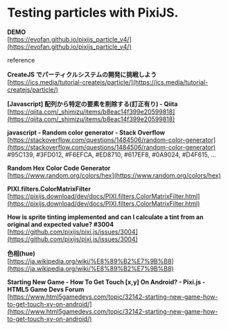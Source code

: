 # Testing particles with PixiJS.  

**DEMO**  
[https://evofan.github.io/pixijs_particle_v4/](https://evofan.github.io/pixijs_particle_v4/)  

reference  

**CreateJS でパーティクルシステムの開発に挑戦しよう**  
[https://ics.media/tutorial-createjs/particle/](https://ics.media/tutorial-createjs/particle/)    

**[Javascript] 配列から特定の要素を削除する(訂正有り) - Qiita**  
[https://qiita.com/_shimizu/items/b8eac14f399e20599818](https://qiita.com/_shimizu/items/b8eac14f399e20599818)  

**javascript - Random color generator - Stack Overflow**  
[https://stackoverflow.com/questions/1484506/random-color-generator](https://stackoverflow.com/questions/1484506/random-color-generator)  
#95C139, #3FD012, #F6EFCA, #ED8710, #617EF8, #0A9024, #D4F615, ...

**Random Hex Color Code Generator**  
[https://www.random.org/colors/hex](https://www.random.org/colors/hex)  

**PIXI.filters.ColorMatrixFilter**  
[https://pixijs.download/dev/docs/PIXI.filters.ColorMatrixFilter.html](https://pixijs.download/dev/docs/PIXI.filters.ColorMatrixFilter.html)  

**How is sprite tinting implemented and can I calculate a tint from an original and expected value? #3004**  
[https://github.com/pixijs/pixi.js/issues/3004](https://github.com/pixijs/pixi.js/issues/3004)  

**色相(hue)**  
[https://ja.wikipedia.org/wiki/%E8%89%B2%E7%9B%B8](https://ja.wikipedia.org/wiki/%E8%89%B2%E7%9B%B8)  

**Starting New Game - How To Get Touch [x,y] On Android? - Pixi.js - HTML5 Game Devs Forum**  
[https://www.html5gamedevs.com/topic/32142-starting-new-game-how-to-get-touch-xy-on-android/](https://www.html5gamedevs.com/topic/32142-starting-new-game-how-to-get-touch-xy-on-android/)  
